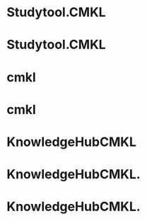 # Studytool.CMKL
# Studytool.CMKL
# cmkl
# cmkl
# KnowledgeHubCMKL
# KnowledgeHubCMKL.
# KnowledgeHubCMKL.
